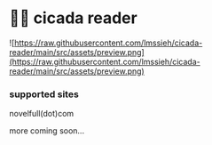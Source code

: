 # 🐛📖 cicada reader

![https://raw.githubusercontent.com/lmssieh/cicada-reader/main/src/assets/preview.png](https://raw.githubusercontent.com/lmssieh/cicada-reader/main/src/assets/preview.png)

### supported sites

novelfull(dot)com

more coming soon...
